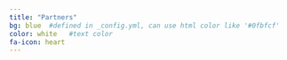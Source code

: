 ```yaml
---
title: "Partners"
bg: blue  #defined in _config.yml, can use html color like '#0fbfcf'
color: white   #text color
fa-icon: heart
---
```




